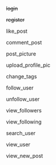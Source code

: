 ~~login~~

~~register~~

like_post

comment_post

post_picture

upload_profile_pic

change_tags

follow_user

unfollow_user

view_followers

view_following

search_user

view_user

view_new_post